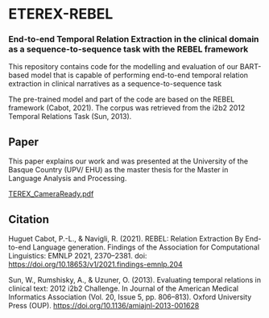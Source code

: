 # ETEREX-REBEL
### End-to-end Temporal Relation Extraction in the clinical domain as a sequence-to-sequence task with the REBEL framework

This repository contains code for the modelling and evaluation of our BART-based model that is capable of performing end-to-end temporal relation extraction in clinical narratives as a sequence-to-sequence task

The pre-trained model and part of the code are based on the REBEL framework (Cabot, 2021). The corpus was retrieved from the i2b2 2012 Temporal Relations Task (Sun, 2013).

## Paper

This paper explains our work and was presented at the University of the Basque Country (UPV/ EHU) as the master thesis for the Master in Language Analysis and Processing. 

[TEREX_CameraReady.pdf](https://github.com/jsaizant/ETEREX-REBEL/files/9700191/TEREX_CameraReady.pdf)


## Citation

Huguet Cabot, P.-L., & Navigli, R. (2021). REBEL: Relation Extraction By End-to-end Language generation. Findings of the Association for Computational Linguistics: EMNLP 2021, 2370–2381. doi: https://doi.org/10.18653/v1/2021.findings-emnlp.204

Sun, W., Rumshisky, A., & Uzuner, O. (2013). Evaluating temporal relations in clinical text: 2012 i2b2 Challenge. In Journal of the American Medical Informatics Association (Vol. 20, Issue 5, pp. 806–813). Oxford University Press (OUP). https://doi.org/10.1136/amiajnl-2013-001628
